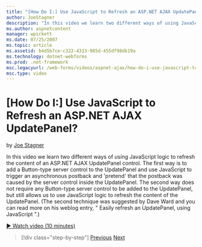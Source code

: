 ```yaml
---
title: "[How Do I:] Use JavaScript to Refresh an ASP.NET AJAX UpdatePanel? | Microsoft Docs"
author: JoeStagner
description: "In this video we learn two different ways of using JavaScript logic to refresh the content of an ASP.NET AJAX UpdatePanel control. The first way is to add a..."
ms.author: aspnetcontent
manager: wpickett
ms.date: 07/25/2007
ms.topic: article
ms.assetid: b4d5b7ce-c322-4313-985d-455df98d619a
ms.technology: dotnet-webforms
ms.prod: .net-framework
msc.legacyurl: /web-forms/videos/aspnet-ajax/how-do-i-use-javascript-to-refresh-an-aspnet-ajax-updatepanel
msc.type: video
---
```

[How Do I:] Use JavaScript to Refresh an ASP.NET AJAX UpdatePanel?
====================
by [Joe Stagner](https://github.com/JoeStagner)

In this video we learn two different ways of using JavaScript logic to refresh the content of an ASP.NET AJAX UpdatePanel control. The first way is to add a Button-type server control to the UpdatePanel and use JavaScript to trigger an asynchronous postback and 'pretend' that the postback was caused by the server control inside the UpdatePanel. The second way does not require any Button-type server control to be added to the UpdatePanel, but still allows us to use JavaScript logic to refresh the content of the UpdatePanel. (The second technique was suggested by Dave Ward and you can read more on his weblog entry, " Easily refresh an UpdatePanel, using JavaScript ".)

[&#9654; Watch video (10 minutes)](https://channel9.msdn.com/Blogs/ASP-NET-Site-Videos/how-do-i-use-javascript-to-refresh-an-aspnet-ajax-updatepanel)

>[!div class="step-by-step"]
[Previous](how-do-i-build-a-custom-aspnet-ajax-server-control.md)
[Next](how-do-i-determine-whether-an-asynchronous-postback-has-occurred.md)